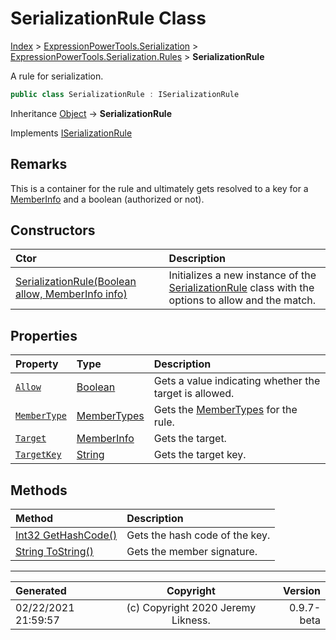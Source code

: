 ﻿# SerializationRule Class

[Index](../index.md) > [ExpressionPowerTools.Serialization](ExpressionPowerTools.Serialization.a.md) > [ExpressionPowerTools.Serialization.Rules](ExpressionPowerTools.Serialization.Rules.n.md) > **SerializationRule**

A rule for serialization.

```csharp
public class SerializationRule : ISerializationRule
```

Inheritance [Object](https://docs.microsoft.com/dotnet/api/system.object) → **SerializationRule**

Implements  [ISerializationRule](ExpressionPowerTools.Serialization.Signatures.ISerializationRule.i.md) 

## Remarks

This is a container for the rule and ultimately gets resolved to a key for a [MemberInfo](https://docs.microsoft.com/dotnet/api/system.reflection.memberinfo) and a boolean (authorized or not).

## Constructors

| Ctor | Description |
| :-- | :-- |
| [SerializationRule(Boolean allow, MemberInfo info)](ExpressionPowerTools.Serialization.Rules.SerializationRule.ctor.md#serializationruleboolean-allow-memberinfo-info) | Initializes a new instance of the [SerializationRule](ExpressionPowerTools.Serialization.Rules.SerializationRule.cs.md) class            with the options to allow and the match. |
## Properties

| Property | Type | Description |
| :-- | :-- | :-- |
| [`Allow`](ExpressionPowerTools.Serialization.Rules.SerializationRule.Allow.prop.md) | [Boolean](https://docs.microsoft.com/dotnet/api/system.boolean) | Gets a value indicating whether the target is allowed. |
| [`MemberType`](ExpressionPowerTools.Serialization.Rules.SerializationRule.MemberType.prop.md) | [MemberTypes](https://docs.microsoft.com/dotnet/api/system.reflection.membertypes) | Gets the [MemberTypes](https://docs.microsoft.com/dotnet/api/system.reflection.membertypes) for the rule. |
| [`Target`](ExpressionPowerTools.Serialization.Rules.SerializationRule.Target.prop.md) | [MemberInfo](https://docs.microsoft.com/dotnet/api/system.reflection.memberinfo) | Gets the target. |
| [`TargetKey`](ExpressionPowerTools.Serialization.Rules.SerializationRule.TargetKey.prop.md) | [String](https://docs.microsoft.com/dotnet/api/system.string) | Gets the target key. |

## Methods

| Method | Description |
| :-- | :-- |
| [Int32 GetHashCode()](ExpressionPowerTools.Serialization.Rules.SerializationRule.GetHashCode.m.md) | Gets the hash code of the key. |
| [String ToString()](ExpressionPowerTools.Serialization.Rules.SerializationRule.ToString.m.md) | Gets the member signature. |

---

| Generated | Copyright | Version |
| :-- | :-: | --: |
| 02/22/2021 21:59:57 | (c) Copyright 2020 Jeremy Likness. | 0.9.7-beta |
